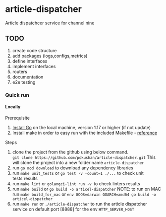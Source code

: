 # article-dispatcher
Article dispatchcer service for channel nine

## TODO
1. create code structure
2. add packages (logs,configs,metrics)
3. define interfaces
4. implement interfaces 
5. routers
6. documentation
7. e2e testing

### Quick run
#### Locally
Prerequisite 
1. [Install Go](https://go.dev/doc/install) on the local machine, version 1.17 or higher (if not update)
2. Install make in order to easy run with the included Makefile - [reference](https://makefiletutorial.com/)

Steps

1. clone the project from the github using below command.  
    `git clone https://github.com/pckushan/article-dispatcher.git`
    This will clone the project into a new folder name `article-dispatcher` 
2. run `go mod download` to download any dependency libraries
3. run `make unit_tests` or `go test -v -count=1 ./...` to check unit tests`results
4. run `make lint` or `golangci-lint run -v `to check linters results
5. run `make build` or `go build -o articel-dispatcher` 
    NOTE: to run on MAC
    run `make build_for_mac` or `env GOOS=darwin GOARCH=amd64 go build -o articel-dispatcher`
6. run `make run` or `./article-dispatcher` to run the article dispatcher service on default port [8888] for the env `HTTP_SERVER_HOST`